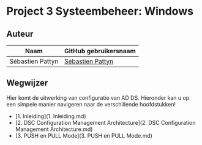 # Project 3 Systeembeheer: Windows

## Auteur
 
 Naam  | GitHub gebruikersnaam
------------- | -------------
Sébastien Pattyn  | [Sébastien Pattyn](https://github.com/Sebastienpattyn)


## Wegwijzer
Hier komt de uitwerking van configuratie van AD DS. Hieronder kan u op een simpele manier navigeren naar de verschillende hoofdstukken!
- [1. Inleiding](1. Inleiding.md)
- [2. DSC Configuration Management Architecture](2. DSC Configuration Management Architecture.md)
- [3. PUSH en PULL Mode](3. PUSH en PULL Mode.md)

